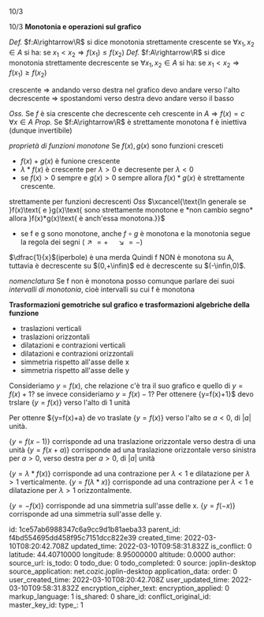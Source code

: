 10/3

10/3
**Monotonia e operazioni sul grafico**

*Def.* $f:A\rightarrow\R$ si dice monotonia strettamente crescente se $\forall x_1,x_2\in A$ si ha:
se $x_1<x_2\Rightarrow f(x_1)\le f(x_2)$
*Def.* $f:A\rightarrow\R$ si dice monotonia strettamente decrescente se $\forall x_1,x_2\in A$ si ha:
se $x_1<x_2\Rightarrow f(x_1)\ge f(x_2)$

crescente $\Rightarrow$ andando verso destra nel grafico devo andare verso l'alto
decrescente $\Rightarrow$ spostandomi verso destra devo andare verso il basso

*Oss.* Se $f$ è sia crescente che decrescente ceh crescente in $A\Rightarrow f(x)=c\hspace{1em}\forall x\in A$
*Prop.* Se $f:A\rightarrow\R$ è strettamente monotona f è iniettiva (dunque invertibile)

*proprietà di funzioni monotone*
Se $f(x),g(x)$ sono funzioni cresceti
- $f(x)+g(x)$ è funione crescente
- $\lambda*f(x)$ è crescente per $\lambda>0$ e decresente per $\lambda<0$
- se $f(x)>0$ sempre e $g(x)>0$ sempre allora $f(x)*g(x)$ è strettamente crescente.

strettamente per funzioni decrescenti
*Oss*
$\xcancel{\text{In generale se }f(x)\text{ e }g(x)\text{ sono strettamente monotone e *non cambio segno* allora }f(x)*g(x)\text{ è anch'essa monotona.}}$

- se f e g sono monotone, anche $f\circ g$ è monotona e la monotonia segue la regola dei segni $(\nearrow=+\hspace{1em}\searrow=-)$

$\dfrac{1}{x}$(iperbole) è una merda
Quindi f NON è monotona su A, tuttavia è decrescente su $(0,+\infin)$ ed è decrescente su $(-\infin,0)$.

*nomenclatura* Se f non è monotona posso comunque parlare dei suoi *intervalli di monotonia*, cioè intervalli su cui f è monotona

**Trasformazioni gemotriche sul grafico e trasformazioni algebriche della funzione**

- traslazioni verticali
- traslazioni orizzontali
- dilatazioni e contrazioni verticali
- dilatazioni e contrazioni orizzontali
- simmetria rispetto all'asse delle x
- simmetria rispetto all'asse delle y

Consideriamo $y=f(x)$, che relazione c'è tra il suo grafico e quello di $y=f(x)+1$? se invece consideriamo $y=f(x)-1$?
Per ottenere \{y=f(x)+1\}$ devo trslare $\{y=f(x)\}$ verso l'alto di 1 unità

Per ottenre $\{y=f(x)+a\} de vo traslate $\{y=f(x)\}$ verso l'alto se $a<0$, di $|a|$ unità.

$\{y=f(x-1)\}$ corrisponde ad una traslazione orizzontale verso destra di una unità
$\{y=f(x+a)\}$ corrisponde ad una traslazione orizzontale verso sinistra per $a>0$, verso destra per $a>0$, di $|a|$ unità

$\{y=\lambda*f(x)\}$ corrisponde ad una contrazione per $\lambda<1$ e dilatazione per $\lambda>1$ verticalmente.
$\{y=f(\lambda*x)\}$ corrisponde ad una contrazione per $\lambda<1$ e dilatazione per $\lambda>1$ orizzontalmente.

$\{y=-f(x)\}$ corrisponde ad una simmetria sull'asse delle x.
$\{y=f(-x)\}$ corrisponde ad una simmetria sull'asse delle y.

id: 1ce57ab6988347c6a9cc9d1b81aeba33
parent_id: f4bd554695dd458f95c7151dcc822e39
created_time: 2022-03-10T08:20:42.708Z
updated_time: 2022-03-10T09:58:31.832Z
is_conflict: 0
latitude: 44.40710000
longitude: 8.95000000
altitude: 0.0000
author: 
source_url: 
is_todo: 0
todo_due: 0
todo_completed: 0
source: joplin-desktop
source_application: net.cozic.joplin-desktop
application_data: 
order: 0
user_created_time: 2022-03-10T08:20:42.708Z
user_updated_time: 2022-03-10T09:58:31.832Z
encryption_cipher_text: 
encryption_applied: 0
markup_language: 1
is_shared: 0
share_id: 
conflict_original_id: 
master_key_id: 
type_: 1
